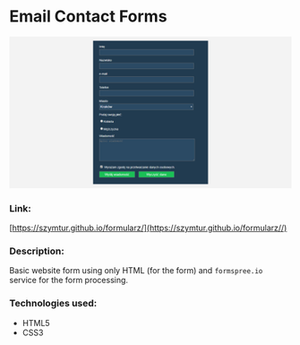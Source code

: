 # Email Contact Forms

![](img/preview.png)

### Link:
[https://szymtur.github.io/formularz/](https://szymtur.github.io/formularz//)

### Description:
Basic website form using only HTML (for the form) and `formspree.io` service for the form processing.

### Technologies used:
- HTML5
- CSS3

